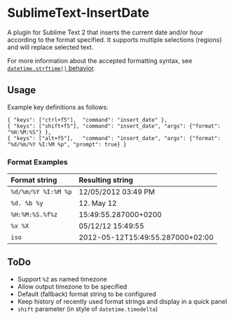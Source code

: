 # SublimeText-InsertDate #

A plugin for Sublime Text 2 that inserts the current date and/or hour according to the format specified.
It supports multiple selections (regions) and will replace selected text.

For more information about the accepted formatting syntax, see [`datetime.strftime()` behavior][strptime].

## Usage ##

Example key definitions as follows:

	{ "keys": ["ctrl+f5"],  "command": "insert_date" },
	{ "keys": ["shift+f5"], "command": "insert_date", "args": {"format": "%H:%M:%S"} },
	{ "keys": ["alt+f5"],   "command": "insert_date", "args": {"format": "%d/%m/%Y %I:%M %p", "prompt": true} }

### Format Examples ###

| Format string       | Resulting string                 |
|:--------------------|:---------------------------------|
| `%d/%m/%Y %I:%M %p` | 12/05/2012 03:49 PM              |
| `%d. %b %y`         | 12. May 12                       |
| `%H:%M:%S.%f%z`     | 15:49:55.287000+0200             |
| `%x %X`             | 05/12/12 15:49:55                |
| `iso`               | 2012-05-12T15:49:55.287000+02:00 |


## ToDo ##

- Support `%Z` as named timezone
- Allow output timezone to be specified
- Default (fallback) format string to be configured
- Keep history of recently used format strings and display in a quick panel
- `shift` parameter (in style of `datetime.timedelta`)


[strptime]: http://docs.python.org/py3k/library/datetime.html#strftime-strptime-behavior "Python docs: 7.1.8. strftime() and strptime() Behavior"